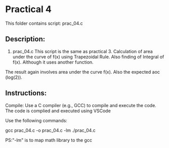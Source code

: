 # Practical 4
This folder contains script: prac_04.c

## Description:
1. prac_04.c
This script is the same as practical 3. Calculation of area under the curve of f(x) using Trapezoidal Rule. Also finding of Integral of f(x).
Although it uses another function.

The result again involves area under the curve f(x). Also the expected aoc (log(2)).

## Instructions:
Compile: Use a C compiler (e.g., GCC) to compile and execute the code.
The code is complied and executed using VSCode

Use the following commands:

gcc prac_04.c -o prac_04.c -lm
./prac_04.c

PS:"-lm" is to map math library to the gcc

